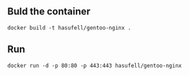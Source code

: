## Buld the container

```
docker build -t hasufell/gentoo-nginx .
```

## Run

```
docker run -d -p 80:80 -p 443:443 hasufell/gentoo-nginx
```
